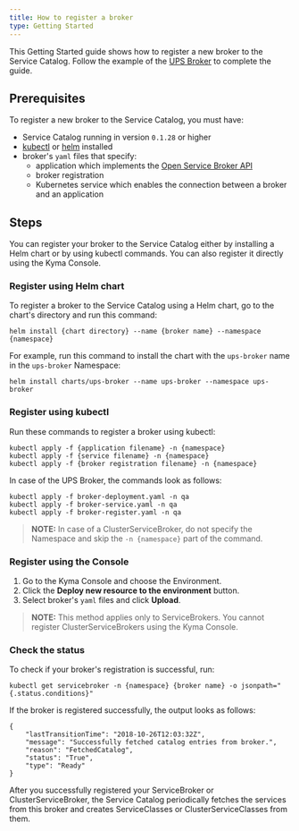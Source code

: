 ```yaml
---
title: How to register a broker
type: Getting Started
---
```


This Getting Started guide shows how to register a new broker to the Service Catalog. Follow the example of the [UPS Broker](https://github.com/kyma-project/kyma/tree/master/tests/ui-api-layer-acceptance-tests/domain/servicecatalog/testdata/charts/ups-broker) to complete the guide.

## Prerequisites

To register a new broker to the Service Catalog, you must have:
* Service Catalog running in version `0.1.28` or higher
* [kubectl](https://kubernetes.io/docs/tasks/tools/install-kubectl/#install-kubectl) or [helm](https://github.com/helm/helm#install) installed
* broker's `yaml` files that specify:
  * application which implements the [Open Service Broker API](https://www.openservicebrokerapi.org/)
  * broker registration
  * Kubernetes service which enables the connection between a broker and an application

## Steps

You can register your broker to the Service Catalog either by installing a Helm chart or by using kubectl commands. You can also register it directly using the Kyma Console.

### Register using Helm chart

To register a broker to the Service Catalog using a Helm chart, go to the chart's directory and run this command:

```
helm install {chart directory} --name {broker name} --namespace {namespace}
```
For example, run this command to install the chart with the `ups-broker` name in the `ups-broker` Namespace:

```
helm install charts/ups-broker --name ups-broker --namespace ups-broker
```

### Register using kubectl

Run these commands to register a broker using kubectl:
```
kubectl apply -f {application filename} -n {namespace}
kubectl apply -f {service filename} -n {namespace}
kubectl apply -f {broker registration filename} -n {namespace}
```
In case of the UPS Broker, the commands look as follows:
```
kubectl apply -f broker-deployment.yaml -n qa
kubectl apply -f broker-service.yaml -n qa
kubectl apply -f broker-register.yaml -n qa
```
>**NOTE:** In case of a ClusterServiceBroker, do not specify the Namespace and skip the `-n {namespace}` part of the command.

### Register using the Console

1. Go to the Kyma Console and choose the Environment.
2. Click the **Deploy new resource to the environment** button.
3. Select broker's `yaml` files and click **Upload**.

>**NOTE:** This method applies only to ServiceBrokers. You cannot register ClusterServiceBrokers using the Kyma Console.

### Check the status

To check if your broker's registration is successful, run:

```
kubectl get servicebroker -n {namespace} {broker name} -o jsonpath="{.status.conditions}"
```

If the broker is registered successfully, the output looks as follows:

```
{
    "lastTransitionTime": "2018-10-26T12:03:32Z",
    "message": "Successfully fetched catalog entries from broker.",
    "reason": "FetchedCatalog",
    "status": "True",
    "type": "Ready"
}
```

After you successfully registered your ServiceBroker or ClusterServiceBroker, the Service Catalog periodically fetches the services from this broker and creates ServiceClasses or ClusterServiceClasses from them.
